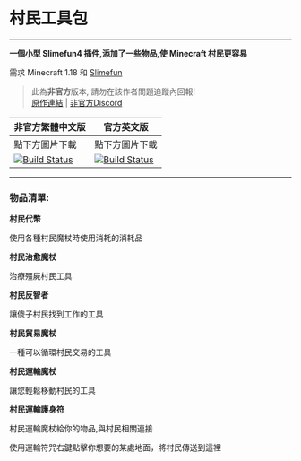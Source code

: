 # 村民工具包

---

**一個小型 Slimefun4 插件,添加了一些物品,使 Minecraft 村民更容易**

需求 Minecraft 1.18 和  [Slimefun](https://github.com/Slimefun/Slimefun4)

> 此為**非官方**版本, 請勿在該作者問題追蹤內回報! <br>
> [原作連結](https://github.com/Apeiros-46B/VillagerUtil) | [非官方Discord](https://discord.gg/GF4CwjFXT9)

| 非官方繁體中文版 | 官方英文版 |
| -------- | -------- |
| 點下方圖片下載 | 點下方圖片下載 |
| [![Build Status](https://xMikux.github.io/builds/SlimeTraditionalTranslation/VillagerUtil/master/badge.svg)](https://xMikux.github.io/builds/SlimeTraditionalTranslation/VillagerUtil/master) | [![Build Status](https://thebusybiscuit.github.io/builds/Apeiros-46B/VillagerUtil/main/badge.svg)](https://thebusybiscuit.github.io/builds/Apeiros-46B/VillagerUtil/main) |

---

### 物品清單:

**村民代幣**

使用各種村民魔杖時使用消耗的消耗品

**村民治愈魔杖**

治療殭屍村民工具

**村民反智者**

讓傻子村民找到工作的工具

**村民貿易魔杖**

一種可以循環村民交易的工具

**村民運輸魔杖**

讓您輕鬆移動村民的工具

**村民運輸護身符**

村民運輸魔杖給你的物品,與村民相關連接

使用運輸符咒右鍵點擊你想要的某處地面，將村民傳送到這裡

